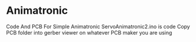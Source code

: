 # Animatronic
Code And PCB For Simple Animatronic
ServoAnimatronic2.ino is code
Copy PCB folder into gerber viewer on whatever PCB maker you are using
